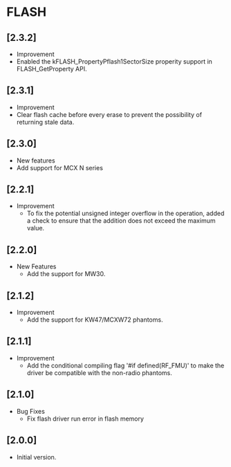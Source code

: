 # FLASH

## [2.3.2]

- Improvement
 - Enabled the kFLASH_PropertyPflash1SectorSize properity support in FLASH_GetProperty API.

## [2.3.1]

- Improvement
 - Clear flash cache before every erase to prevent the possibility of returning stale data.

## [2.3.0]

- New features
 - Add support for MCX N series

## [2.2.1]

- Improvement
  - To fix the potential unsigned integer overflow in the operation, added a check to ensure that the
    addition does not exceed the maximum value.

## [2.2.0]

- New Features
  - Add the support for MW30.

## [2.1.2]

- Improvement
  - Add the support for KW47/MCXW72 phantoms.

## [2.1.1]

- Improvement
  - Add the conditional compiling flag '#if defined(RF_FMU)' to make the driver be compatible with the non-radio phantoms.

## [2.1.0]

- Bug Fixes
  - Fix flash driver run error in flash memory

## [2.0.0]

- Initial version.
